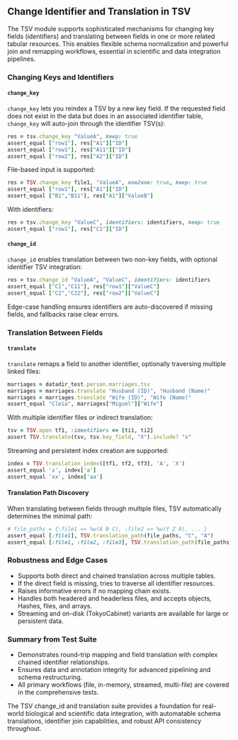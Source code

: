 ## Change Identifier and Translation in TSV

The TSV module supports sophisticated mechanisms for changing key fields (identifiers) and translating between fields in one or more related tabular resources. This enables flexible schema normalization and powerful join and remapping workflows, essential in scientific and data integration pipelines.

### Changing Keys and Identifiers

#### `change_key`
`change_key` lets you reindex a TSV by a new key field. If the requested field does not exist in the data but does in an associated identifier table, `change_key` will auto-join through the identifier TSV(s):

```ruby
res = tsv.change_key "ValueA", keep: true
assert_equal ["row1"], res["A1"]["ID"]
assert_equal ["row1"], res["A11"]["ID"]
assert_equal ["row2"], res["A2"]["ID"]
```

File-based input is supported:
```ruby
res = TSV.change_key file1, "ValueA", one2one: true, keep: true
assert_equal ["row1"], res["A1"]["ID"]
assert_equal ["B1","B11"], res["A1"]["ValueB"]
```

With identifiers:
```ruby
res = tsv.change_key "ValueC", identifiers: identifiers, keep: true
assert_equal ["row1"], res["C1"]["ID"]
```

#### `change_id`
`change_id` enables translation between two non-key fields, with optional identifier TSV integration:
```ruby
res = tsv.change_id "ValueA", "ValueC", identifiers: identifiers
assert_equal ["C1","C11"], res["row1"]["ValueC"]
assert_equal ["C2","C22"], res["row2"]["ValueC"]
```

Edge-case handling ensures identifiers are auto-discovered if missing fields, and fallbacks raise clear errors.

### Translation Between Fields

#### `translate`

`translate` remaps a field to another identifier, optionally traversing multiple linked files:

```ruby
marriages = datadir_test.person.marriages.tsv
marriages = marriages.translate "Husband (ID)", "Husband (Name)"
marriages = marriages.translate "Wife (ID)", "Wife (Name)"
assert_equal "Cleia", marriages["Miguel"]["Wife"]
```

With multiple identifier files or indirect translation:
```ruby
tsv = TSV.open tf1, :identifiers => [ti1, ti2]
assert TSV.translate(tsv, tsv.key_field, "X").include? "x"
```

Streaming and persistent index creation are supported:
```ruby
index = TSV.translation_index([tf1, tf2, tf3], 'A', 'X')
assert_equal 'x', index['a']
assert_equal 'xx', index['aa']
```

#### Translation Path Discovery

When translating between fields through multiple files, TSV automatically determines the minimal path:

```ruby
# file_paths = {:file1 => %w(A B C), :file2 => %w(Y Z A), ... }
assert_equal [:file1], TSV.translation_path(file_paths, "C", "A")
assert_equal [:file1, :file2, :file3], TSV.translation_path(file_paths, "B", "X")
```

### Robustness and Edge Cases

- Supports both direct and chained translation across multiple tables.
- If the direct field is missing, tries to traverse all identifier resources.
- Raises informative errors if no mapping chain exists.
- Handles both headered and headerless files, and accepts objects, Hashes, files, and arrays.
- Streaming and on-disk (TokyoCabinet) variants are available for large or persistent data.

### Summary from Test Suite

- Demonstrates round-trip mapping and field translation with complex chained identifier relationships.
- Ensures data and annotation integrity for advanced pipelining and schema restructuring.
- All primary workflows (file, in-memory, streamed, multi-file) are covered in the comprehensive tests.

The TSV change_id and translation suite provides a foundation for real-world biological and scientific data integration, with automatable schema translations, identifier join capabilities, and robust API consistency throughout.